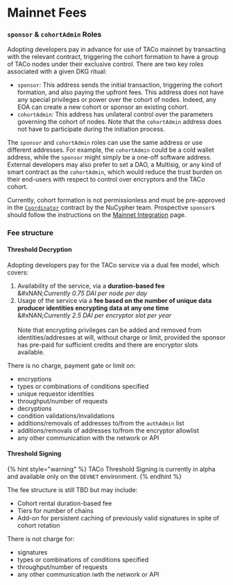# Mainnet Fees

### `sponsor` & `cohortAdmin` Roles

Adopting developers pay in advance for use of TACo mainnet by transacting with the relevant contract, triggering the cohort formation to have a group of TACo nodes under their exclusive control. There are two key roles associated with a given DKG ritual:&#x20;

* `sponsor`_:_ This address sends the initial transaction, triggering the cohort formation, and also paying the upfront fees. This address does not have any special privileges or power over the cohort of nodes. Indeed, any EOA can create a new cohort or sponsor an existing cohort.&#x20;
* `cohortAdmin`_:_ This address has unilateral control over the parameters governing the cohort of nodes. Note that the `cohortAdmin` address does not have to participate during the initiation process.

The `sponsor` and `cohortAdmin` roles can use the same address or use different addresses. For example, the `cohortAdmin` could be a cold wallet address, while the `sponsor` might simply be a one-off software address. External developers may also prefer to set a DAO, a Multisig, or any kind of smart contract as the `cohortAdmin`, which would reduce the trust burden on their end-users with respect to control over encryptors and the TACo cohort.

Currently, cohort formation is not permissionless and must be pre-approved in the [`Coordinator`](https://github.com/nucypher/nucypher-contracts/blob/main/contracts/contracts/coordination/Coordinator.sol) contract by the NuCypher team. Prospective `sponsor`s should follow the instructions on the [Mainnet Integration](migration-to-mainnet/mainnet-taco-beta-program.md) page.

### Fee structure&#x20;

#### **Threshold Decryption**

Adopting developers pay for the TACo service via a dual fee model, which covers:&#x20;

1. Availability of the service, via a **duration-based fee**\
   &#xNAN;_&#x43;urrently 0.75 DAI per node per day_
2. Usage of the service via a **fee based on the number of unique data producer identities encrypting data at any one time**\
   &#xNAN;_&#x43;urrently 2.5 DAI per encryptor slot per year_\
   \
   Note that encrypting privileges can be added and removed from identities/addresses at will, without charge or limit, provided the sponsor has pre-paid for sufficient credits and there are encryptor slots available.

There is no charge, payment gate or limit on:

* encryptions
* types or combinations of conditions specified
* unique requestor identities
* throughput/number of requests
* decryptions
* condition validations/invalidations
* additions/removals of addresses to/from the `authAdmin` list
* additions/removals of addresses to/from the encryptor allowlist
* any other communication with the network or API

#### Threshold Signing

{% hint style="warning" %}
TACo Threshold Signing is currently in alpha and available only on the `DEVNET` environment.
{% endhint %}

The fee structure is still TBD but may include:

* Cohort rental duration-based fee
* Tiers for number of chains
* Add-on for persistent caching of previously valid signatures in spite of cohort rotation



There is not charge for:

* signatures
* types or combinations of conditions specified
* throughput/number of requests
* any other communication iwth the network or API





